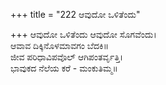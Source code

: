 +++
title = "222 ಆವುದೋ ಒಳಿತೆಂದು"

+++
ಆವುದೋ ಒಳಿತೆಂದು ಆವುದೋ ಸೊಗವೆಂದು।  
ಆವಾವ ದಿಕ್ಕಿನೊಳಮಾವಗಂ ಬೆದಕಿ॥  
ಜೀವ ಪರಿಧಾವಿಪವೊಲ್ ಆಗಿಪಂತರ್ವೃತ್ತಿ।  
ಭಾವುಕದ ನೆಲೆಯ ಕರೆ - ಮಂಕುತಿಮ್ಮ॥  
